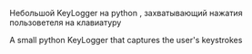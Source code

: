 Небольшой KeyLogger на python , захватывающий нажатия пользоветеля на клавиатуру

A small python KeyLogger that captures the user's keystrokes